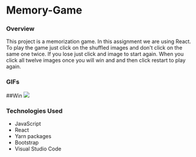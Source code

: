 # Memory-Game

### Overview
This project is a memorization game.  In this assignment we are using React. To play the game just click on the shuffled images and don't click on the same one twice.  If you lose just click and image to start again. When you click all twelve images once you will win and and then click restart to play again.

### GIFs

##Win
  <a> <img src="./public/images/memory-game.gif"></a>

### Technologies Used
<ul>
<li>JavaScript</li>
<li>React</li>
<li>Yarn packages</li>
<li>Bootstrap</li>
<li>Visual Studio Code</li>
</ul>